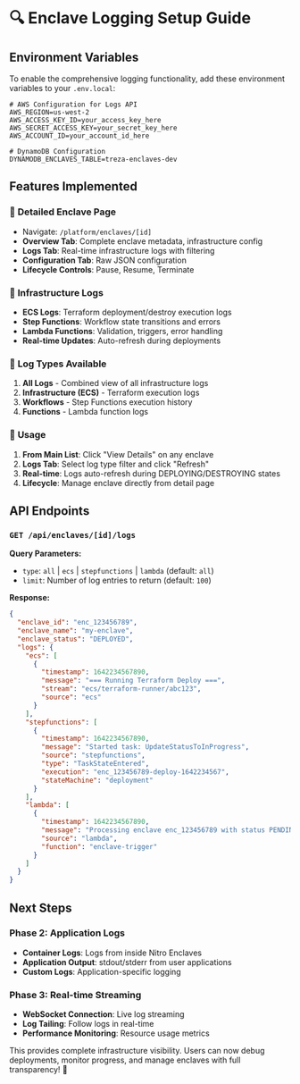 # 🔍 Enclave Logging Setup Guide

## Environment Variables

To enable the comprehensive logging functionality, add these environment variables to your `.env.local`:

```env
# AWS Configuration for Logs API
AWS_REGION=us-west-2
AWS_ACCESS_KEY_ID=your_access_key_here
AWS_SECRET_ACCESS_KEY=your_secret_key_here
AWS_ACCOUNT_ID=your_account_id_here

# DynamoDB Configuration  
DYNAMODB_ENCLAVES_TABLE=treza-enclaves-dev
```

## Features Implemented

### 📄 **Detailed Enclave Page**
- Navigate: `/platform/enclaves/[id]`
- **Overview Tab**: Complete enclave metadata, infrastructure config
- **Logs Tab**: Real-time infrastructure logs with filtering
- **Configuration Tab**: Raw JSON configuration
- **Lifecycle Controls**: Pause, Resume, Terminate

### 🔧 **Infrastructure Logs**
- **ECS Logs**: Terraform deployment/destroy execution logs
- **Step Functions**: Workflow state transitions and errors
- **Lambda Functions**: Validation, triggers, error handling
- **Real-time Updates**: Auto-refresh during deployments

### 🎯 **Log Types Available**
1. **All Logs** - Combined view of all infrastructure logs
2. **Infrastructure (ECS)** - Terraform execution logs
3. **Workflows** - Step Functions execution history
4. **Functions** - Lambda function logs

### 🚀 **Usage**
1. **From Main List**: Click "View Details" on any enclave
2. **Logs Tab**: Select log type filter and click "Refresh"
3. **Real-time**: Logs auto-refresh during DEPLOYING/DESTROYING states
4. **Lifecycle**: Manage enclave directly from detail page

## API Endpoints

### `GET /api/enclaves/[id]/logs`
**Query Parameters:**
- `type`: `all` | `ecs` | `stepfunctions` | `lambda` (default: `all`)
- `limit`: Number of log entries to return (default: `100`)

**Response:**
```json
{
  "enclave_id": "enc_123456789",
  "enclave_name": "my-enclave",
  "enclave_status": "DEPLOYED", 
  "logs": {
    "ecs": [
      {
        "timestamp": 1642234567890,
        "message": "=== Running Terraform Deploy ===",
        "stream": "ecs/terraform-runner/abc123",
        "source": "ecs"
      }
    ],
    "stepfunctions": [
      {
        "timestamp": 1642234567890,
        "message": "Started task: UpdateStatusToInProgress",
        "source": "stepfunctions",
        "type": "TaskStateEntered",
        "execution": "enc_123456789-deploy-1642234567",
        "stateMachine": "deployment"
      }
    ],
    "lambda": [
      {
        "timestamp": 1642234567890,
        "message": "Processing enclave enc_123456789 with status PENDING_DEPLOY",
        "source": "lambda",
        "function": "enclave-trigger"
      }
    ]
  }
}
```

## Next Steps

### Phase 2: Application Logs
- **Container Logs**: Logs from inside Nitro Enclaves
- **Application Output**: stdout/stderr from user applications
- **Custom Logs**: Application-specific logging

### Phase 3: Real-time Streaming
- **WebSocket Connection**: Live log streaming
- **Log Tailing**: Follow logs in real-time
- **Performance Monitoring**: Resource usage metrics

This provides complete infrastructure visibility. Users can now debug deployments, monitor progress, and manage enclaves with full transparency! 🎉
